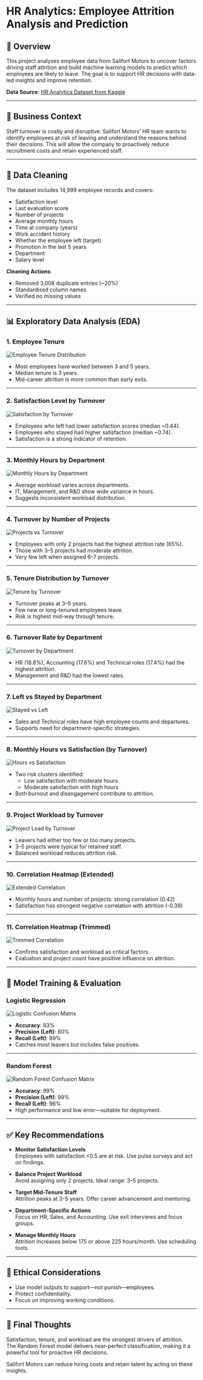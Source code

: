 # HR Analytics: Employee Attrition Analysis and Prediction

## 📘 Overview

This project analyses employee data from Salifort Motors to uncover factors driving staff attrition and build machine learning models to predict which employees are likely to leave. The goal is to support HR decisions with data-led insights and improve retention.

**Data Source**: [HR Analytics Dataset from Kaggle](https://www.kaggle.com/datasets/mfaisalqureshi/hr-analytics-and-job-prediction?select=HR_comma_sep.csv)

---

## 🏢 Business Context

Staff turnover is costly and disruptive. Salifort Motors’ HR team wants to identify employees at risk of leaving and understand the reasons behind their decisions. This will allow the company to proactively reduce recruitment costs and retain experienced staff.

---

## 🧹 Data Cleaning

The dataset includes 14,999 employee records and covers:

- Satisfaction level  
- Last evaluation score  
- Number of projects  
- Average monthly hours  
- Time at company (years)  
- Work accident history  
- Whether the employee left (target)  
- Promotion in the last 5 years  
- Department  
- Salary level  

**Cleaning Actions**:

- Removed 3,008 duplicate entries (~20%)  
- Standardised column names  
- Verified no missing values  

---

## 📊 Exploratory Data Analysis (EDA)

### 1. Employee Tenure
![Employee Tenure Distribution](output_2_0.png)

- Most employees have worked between 3 and 5 years.  
- Median tenure is 3 years.  
- Mid-career attrition is more common than early exits.

---

### 2. Satisfaction Level by Turnover  
![Satisfaction by Turnover](output_5_1.png)

- Employees who left had lower satisfaction scores (median ~0.44).  
- Employees who stayed had higher satisfaction (median ~0.74).  
- Satisfaction is a strong indicator of retention.

---

### 3. Monthly Hours by Department  
![Monthly Hours by Department](output_6_1.png)

- Average workload varies across departments.  
- IT, Management, and R&D show wide variance in hours.  
- Suggests inconsistent workload distribution.

---

### 4. Turnover by Number of Projects  
![Projects vs Turnover](output_7_0.png)

- Employees with only 2 projects had the highest attrition rate (65%).  
- Those with 3–5 projects had moderate attrition.  
- Very few left when assigned 6–7 projects.

---

### 5. Tenure Distribution by Turnover  
![Tenure by Turnover](output_4_0.png)

- Turnover peaks at 3–5 years.  
- Few new or long-tenured employees leave.  
- Risk is highest mid-way through tenure.

---

### 6. Turnover Rate by Department  
![Turnover by Department](output_10_1.png)

- HR (18.8%), Accounting (17.6%) and Technical roles (17.4%) had the highest attrition.  
- Management and R&D had the lowest rates.

---

### 7. Left vs Stayed by Department  
![Stayed vs Left](output_11_0.png)

- Sales and Technical roles have high employee counts and departures.  
- Supports need for department-specific strategies.

---

### 8. Monthly Hours vs Satisfaction (by Turnover)  
![Hours vs Satisfaction](output_12_0.png)

- Two risk clusters identified:  
  - Low satisfaction with moderate hours  
  - Moderate satisfaction with high hours  
- Both burnout and disengagement contribute to attrition.

---

### 9. Project Workload by Turnover  
![Project Load by Turnover](output_13_0.png)

- Leavers had either too few or too many projects.  
- 3–5 projects were typical for retained staff.  
- Balanced workload reduces attrition risk.

---

### 10. Correlation Heatmap (Extended)  
![Extended Correlation](output_14_0.png)

- Monthly hours and number of projects: strong correlation (0.42)  
- Satisfaction has strongest negative correlation with attrition (-0.39)

---

### 11. Correlation Heatmap (Trimmed)  
![Trimmed Correlation](output_16_0.png)

- Confirms satisfaction and workload as critical factors.  
- Evaluation and project count have positive influence on attrition.

---

## 🧠 Model Training & Evaluation

### Logistic Regression  
![Logistic Confusion Matrix](output_19_1.png)

- **Accuracy**: 83%  
- **Precision (Left)**: 60%  
- **Recall (Left)**: 89%  
- Catches most leavers but includes false positives.

---

### Random Forest  
![Random Forest Confusion Matrix](output_22_2.png)

- **Accuracy**: 99%  
- **Precision (Left)**: 99%  
- **Recall (Left)**: 96%  
- High performance and low error—suitable for deployment.

---

## ✅ Key Recommendations

- **Monitor Satisfaction Levels**  
  Employees with satisfaction <0.5 are at risk. Use pulse surveys and act on findings.

- **Balance Project Workload**  
  Avoid assigning only 2 projects. Ideal range: 3–5 projects.

- **Target Mid-Tenure Staff**  
  Attrition peaks at 3–5 years. Offer career advancement and mentoring.

- **Department-Specific Actions**  
  Focus on HR, Sales, and Accounting. Use exit interviews and focus groups.

- **Manage Monthly Hours**  
  Attrition increases below 175 or above 225 hours/month. Use scheduling tools.

---

## 🔐 Ethical Considerations

- Use model outputs to support—not punish—employees.  
- Protect confidentiality.  
- Focus on improving working conditions.

---


## 🧠 Final Thoughts

Satisfaction, tenure, and workload are the strongest drivers of attrition.  
The Random Forest model delivers near-perfect classification, making it a powerful tool for proactive HR decisions.

Salifort Motors can reduce hiring costs and retain talent by acting on these insights.

